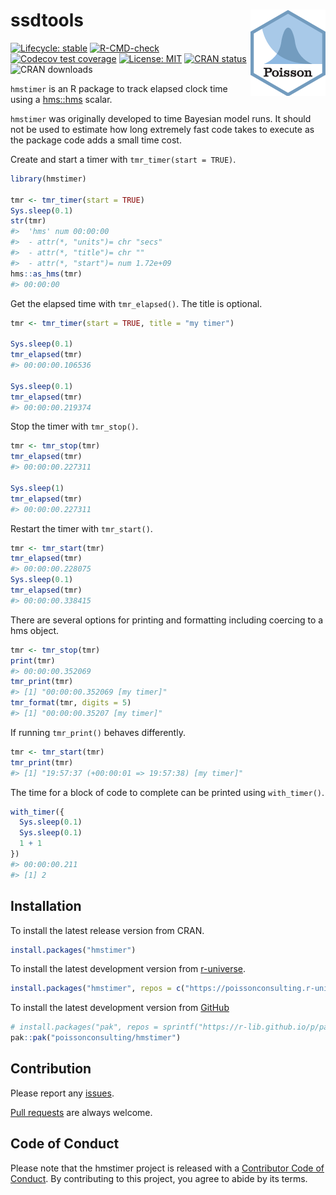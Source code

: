 
<!-- README.md is generated from README.Rmd. Please edit that file -->

# ssdtools <img src="man/figures/logo.png" align="right" />

<!-- badges: start -->

[![Lifecycle:
stable](https://img.shields.io/badge/lifecycle-stable-brightgreen.svg)](https://lifecycle.r-lib.org/articles/stages.html#stable)
[![R-CMD-check](https://github.com/poissonconsulting/hmstimer/actions/workflows/R-CMD-check.yaml/badge.svg)](https://github.com/poissonconsulting/hmstimer/actions/workflows/R-CMD-check.yaml)
[![Codecov test
coverage](https://codecov.io/gh/poissonconsulting/hmstimer/graph/badge.svg)](https://app.codecov.io/gh/poissonconsulting/hmstimer)
[![License:
MIT](https://img.shields.io/badge/License-MIT-green.svg)](https://opensource.org/licenses/MIT)
[![CRAN
status](https://www.r-pkg.org/badges/version/hmstimer)](https://cran.r-project.org/package=hmstimer)
![CRAN downloads](https://cranlogs.r-pkg.org/badges/hmstimer)
<!-- badges: end -->

`hmstimer` is an R package to track elapsed clock time using a
[hms::hms](https://github.com/tidyverse/hms) scalar.

`hmstimer` was originally developed to time Bayesian model runs. It
should not be used to estimate how long extremely fast code takes to
execute as the package code adds a small time cost.

Create and start a timer with `tmr_timer(start = TRUE)`.

``` r
library(hmstimer)

tmr <- tmr_timer(start = TRUE)
Sys.sleep(0.1)
str(tmr)
#>  'hms' num 00:00:00
#>  - attr(*, "units")= chr "secs"
#>  - attr(*, "title")= chr ""
#>  - attr(*, "start")= num 1.72e+09
hms::as_hms(tmr)
#> 00:00:00
```

Get the elapsed time with `tmr_elapsed()`. The title is optional.

``` r
tmr <- tmr_timer(start = TRUE, title = "my timer")

Sys.sleep(0.1)
tmr_elapsed(tmr)
#> 00:00:00.106536

Sys.sleep(0.1)
tmr_elapsed(tmr)
#> 00:00:00.219374
```

Stop the timer with `tmr_stop()`.

``` r
tmr <- tmr_stop(tmr)
tmr_elapsed(tmr)
#> 00:00:00.227311

Sys.sleep(1)
tmr_elapsed(tmr)
#> 00:00:00.227311
```

Restart the timer with `tmr_start()`.

``` r
tmr <- tmr_start(tmr)
tmr_elapsed(tmr)
#> 00:00:00.228075
Sys.sleep(0.1)
tmr_elapsed(tmr)
#> 00:00:00.338415
```

There are several options for printing and formatting including coercing
to a hms object.

``` r
tmr <- tmr_stop(tmr)
print(tmr)
#> 00:00:00.352069
tmr_print(tmr)
#> [1] "00:00:00.352069 [my timer]"
tmr_format(tmr, digits = 5)
#> [1] "00:00:00.35207 [my timer]"
```

If running `tmr_print()` behaves differently.

``` r
tmr <- tmr_start(tmr)
tmr_print(tmr)
#> [1] "19:57:37 (+00:00:01 => 19:57:38) [my timer]"
```

The time for a block of code to complete can be printed using
`with_timer()`.

``` r
with_timer({
  Sys.sleep(0.1)
  Sys.sleep(0.1)
  1 + 1
})
#> 00:00:00.211
#> [1] 2
```

## Installation

To install the latest release version from CRAN.

``` r
install.packages("hmstimer")
```

To install the latest development version from
[r-universe](https://poissonconsulting.r-universe.dev/hmstimer).

``` r
install.packages("hmstimer", repos = c("https://poissonconsulting.r-universe.dev", "https://cloud.r-project.org"))
```

To install the latest development version from
[GitHub](https://github.com/poissonconsulting/hmstimer)

``` r
# install.packages("pak", repos = sprintf("https://r-lib.github.io/p/pak/stable/%s/%s/%s", .Platform$pkgType, R.Version()$os, R.Version()$arch))
pak::pak("poissonconsulting/hmstimer")
```

## Contribution

Please report any
[issues](https://github.com/poissonconsulting/hmstimer/issues).

[Pull requests](https://github.com/poissonconsulting/hmstimer/pulls) are
always welcome.

## Code of Conduct

Please note that the hmstimer project is released with a [Contributor
Code of
Conduct](https://contributor-covenant.org/version/2/0/CODE_OF_CONDUCT.html).
By contributing to this project, you agree to abide by its terms.
